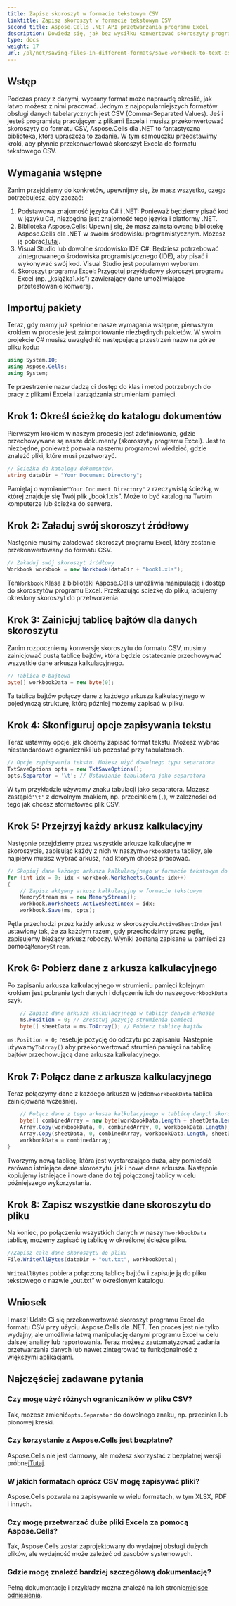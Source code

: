 ```yaml
---
title: Zapisz skoroszyt w formacie tekstowym CSV
linktitle: Zapisz skoroszyt w formacie tekstowym CSV
second_title: Aspose.Cells .NET API przetwarzania programu Excel
description: Dowiedz się, jak bez wysiłku konwertować skoroszyty programu Excel do formatu CSV za pomocą Aspose.Cells, korzystając z tego kompleksowego samouczka krok po kroku przeznaczonego dla programistów .NET.
type: docs
weight: 17
url: /pl/net/saving-files-in-different-formats/save-workbook-to-text-csv-format/
---
```

## Wstęp
Podczas pracy z danymi, wybrany format może naprawdę określić, jak łatwo możesz z nimi pracować. Jednym z najpopularniejszych formatów obsługi danych tabelarycznych jest CSV (Comma-Separated Values). Jeśli jesteś programistą pracującym z plikami Excela i musisz przekonwertować skoroszyty do formatu CSV, Aspose.Cells dla .NET to fantastyczna biblioteka, która upraszcza to zadanie. W tym samouczku przedstawimy kroki, aby płynnie przekonwertować skoroszyt Excela do formatu tekstowego CSV.
## Wymagania wstępne
Zanim przejdziemy do konkretów, upewnijmy się, że masz wszystko, czego potrzebujesz, aby zacząć:
1. Podstawowa znajomość języka C# i .NET: Ponieważ będziemy pisać kod w języku C#, niezbędna jest znajomość tego języka i platformy .NET.
2. Biblioteka Aspose.Cells: Upewnij się, że masz zainstalowaną bibliotekę Aspose.Cells dla .NET w swoim środowisku programistycznym. Możesz ją pobrać[Tutaj](https://releases.aspose.com/cells/net/).
3. Visual Studio lub dowolne środowisko IDE C#: Będziesz potrzebować zintegrowanego środowiska programistycznego (IDE), aby pisać i wykonywać swój kod. Visual Studio jest popularnym wyborem.
4. Skoroszyt programu Excel: Przygotuj przykładowy skoroszyt programu Excel (np. „książka1.xls”) zawierający dane umożliwiające przetestowanie konwersji.
## Importuj pakiety
Teraz, gdy mamy już spełnione nasze wymagania wstępne, pierwszym krokiem w procesie jest zaimportowanie niezbędnych pakietów. W swoim projekcie C# musisz uwzględnić następującą przestrzeń nazw na górze pliku kodu:
```csharp
using System.IO;
using Aspose.Cells;
using System;
```
Te przestrzenie nazw dadzą ci dostęp do klas i metod potrzebnych do pracy z plikami Excela i zarządzania strumieniami pamięci.
## Krok 1: Określ ścieżkę do katalogu dokumentów
Pierwszym krokiem w naszym procesie jest zdefiniowanie, gdzie przechowywane są nasze dokumenty (skoroszyty programu Excel). Jest to niezbędne, ponieważ pozwala naszemu programowi wiedzieć, gdzie znaleźć pliki, które musi przetworzyć. 
```csharp
// Ścieżka do katalogu dokumentów.
string dataDir = "Your Document Directory";
```
 Pamiętaj o wymianie`"Your Document Directory"` z rzeczywistą ścieżką, w której znajduje się Twój plik „book1.xls”. Może to być katalog na Twoim komputerze lub ścieżka do serwera.
## Krok 2: Załaduj swój skoroszyt źródłowy
Następnie musimy załadować skoroszyt programu Excel, który zostanie przekonwertowany do formatu CSV.
```csharp
// Załaduj swój skoroszyt źródłowy
Workbook workbook = new Workbook(dataDir + "book1.xls");
```
 Ten`Workbook` Klasa z biblioteki Aspose.Cells umożliwia manipulację i dostęp do skoroszytów programu Excel. Przekazując ścieżkę do pliku, ładujemy określony skoroszyt do przetworzenia.
## Krok 3: Zainicjuj tablicę bajtów dla danych skoroszytu
Zanim rozpoczniemy konwersję skoroszytu do formatu CSV, musimy zainicjować pustą tablicę bajtów, która będzie ostatecznie przechowywać wszystkie dane arkusza kalkulacyjnego.
```csharp
// Tablica 0-bajtowa
byte[] workbookData = new byte[0];
```
Ta tablica bajtów połączy dane z każdego arkusza kalkulacyjnego w pojedynczą strukturę, którą później możemy zapisać w pliku.
## Krok 4: Skonfiguruj opcje zapisywania tekstu
Teraz ustawmy opcje, jak chcemy zapisać format tekstu. Możesz wybrać niestandardowe ograniczniki lub pozostać przy tabulatorach.
```csharp
// Opcje zapisywania tekstu. Możesz użyć dowolnego typu separatora
TxtSaveOptions opts = new TxtSaveOptions();
opts.Separator = '\t'; // Ustawianie tabulatora jako separatora
```
 W tym przykładzie używamy znaku tabulacji jako separatora. Możesz zastąpić`'\t'` z dowolnym znakiem, np. przecinkiem (`,`), w zależności od tego jak chcesz sformatować plik CSV.
## Krok 5: Przejrzyj każdy arkusz kalkulacyjny
 Następnie przejdziemy przez wszystkie arkusze kalkulacyjne w skoroszycie, zapisując każdy z nich w naszym`workbookData` tablicy, ale najpierw musisz wybrać arkusz, nad którym chcesz pracować.
```csharp
// Skopiuj dane każdego arkusza kalkulacyjnego w formacie tekstowym do tablicy danych skoroszytu
for (int idx = 0; idx < workbook.Worksheets.Count; idx++)
{
    // Zapisz aktywny arkusz kalkulacyjny w formacie tekstowym
    MemoryStream ms = new MemoryStream();
    workbook.Worksheets.ActiveSheetIndex = idx;
    workbook.Save(ms, opts);
```
 Pętla przechodzi przez każdy arkusz w skoroszycie.`ActiveSheetIndex` jest ustawiony tak, że za każdym razem, gdy przechodzimy przez pętlę, zapisujemy bieżący arkusz roboczy. Wyniki zostaną zapisane w pamięci za pomocą`MemoryStream`.
## Krok 6: Pobierz dane z arkusza kalkulacyjnego
 Po zapisaniu arkusza kalkulacyjnego w strumieniu pamięci kolejnym krokiem jest pobranie tych danych i dołączenie ich do naszego`workbookData` szyk.
```csharp
    // Zapisz dane arkusza kalkulacyjnego w tablicy danych arkusza
    ms.Position = 0; // Zresetuj pozycję strumienia pamięci
    byte[] sheetData = ms.ToArray(); // Pobierz tablicę bajtów
```
`ms.Position = 0;` resetuje pozycję do odczytu po zapisaniu. Następnie używamy`ToArray()` aby przekonwertować strumień pamięci na tablicę bajtów przechowującą dane arkusza kalkulacyjnego.
## Krok 7: Połącz dane z arkusza kalkulacyjnego
 Teraz połączymy dane z każdego arkusza w jeden`workbookData` tablica zainicjowana wcześniej.
```csharp
    // Połącz dane z tego arkusza kalkulacyjnego w tablicę danych skoroszytu
    byte[] combinedArray = new byte[workbookData.Length + sheetData.Length];
    Array.Copy(workbookData, 0, combinedArray, 0, workbookData.Length);
    Array.Copy(sheetData, 0, combinedArray, workbookData.Length, sheetData.Length);
    workbookData = combinedArray;
}
```
Tworzymy nową tablicę, która jest wystarczająco duża, aby pomieścić zarówno istniejące dane skoroszytu, jak i nowe dane arkusza. Następnie kopiujemy istniejące i nowe dane do tej połączonej tablicy w celu późniejszego wykorzystania.
## Krok 8: Zapisz wszystkie dane skoroszytu do pliku
 Na koniec, po połączeniu wszystkich danych w naszym`workbookData` tablicę, możemy zapisać tę tablicę w określonej ścieżce pliku.
```csharp
//Zapisz całe dane skoroszytu do pliku
File.WriteAllBytes(dataDir + "out.txt", workbookData);
```
`WriteAllBytes` pobiera połączoną tablicę bajtów i zapisuje ją do pliku tekstowego o nazwie „out.txt” w określonym katalogu.
## Wniosek
I masz! Udało Ci się przekonwertować skoroszyt programu Excel do formatu CSV przy użyciu Aspose.Cells dla .NET. Ten proces jest nie tylko wydajny, ale umożliwia łatwą manipulację danymi programu Excel w celu dalszej analizy lub raportowania. Teraz możesz zautomatyzować zadania przetwarzania danych lub nawet zintegrować tę funkcjonalność z większymi aplikacjami.
## Najczęściej zadawane pytania
### Czy mogę użyć różnych ograniczników w pliku CSV?
 Tak, możesz zmienić`opts.Separator` do dowolnego znaku, np. przecinka lub pionowej kreski.
### Czy korzystanie z Aspose.Cells jest bezpłatne?
 Aspose.Cells nie jest darmowy, ale możesz skorzystać z bezpłatnej wersji próbnej[Tutaj](https://releases.aspose.com/).
### W jakich formatach oprócz CSV mogę zapisywać pliki?
Aspose.Cells pozwala na zapisywanie w wielu formatach, w tym XLSX, PDF i innych.
### Czy mogę przetwarzać duże pliki Excela za pomocą Aspose.Cells?
Tak, Aspose.Cells został zaprojektowany do wydajnej obsługi dużych plików, ale wydajność może zależeć od zasobów systemowych.
### Gdzie mogę znaleźć bardziej szczegółową dokumentację?
Pełną dokumentację i przykłady można znaleźć na ich stronie[miejsce odniesienia](https://reference.aspose.com/cells/net/).